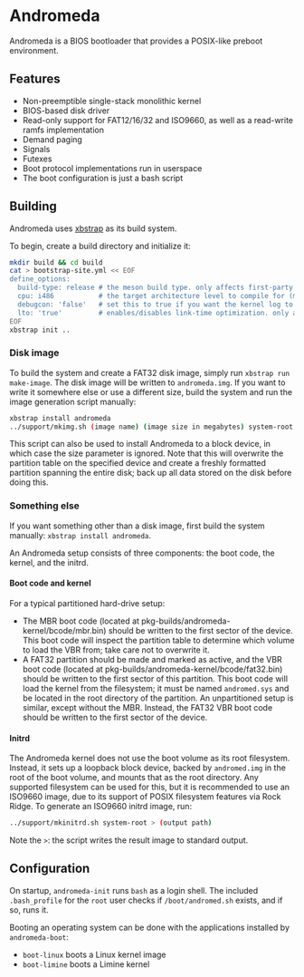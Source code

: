 # Andromeda

Andromeda is a BIOS bootloader that provides a POSIX-like preboot environment.

## Features

- Non-preemptible single-stack monolithic kernel
- BIOS-based disk driver
- Read-only support for FAT12/16/32 and ISO9660, as well as a read-write ramfs implementation
- Demand paging
- Signals
- Futexes
- Boot protocol implementations run in userspace
- The boot configuration is just a bash script

## Building

Andromeda uses [xbstrap](https://github.com/managarm/xbstrap) as its build system.

To begin, create a build directory and initialize it:
```sh
mkdir build && cd build
cat > bootstrap-site.yml << EOF
define_options:
  build-type: release # the meson build type. only affects first-party packages and mlibc
  cpu: i486           # the target architecture level to compile for (min: i486)
  debugcon: 'false'   # set this to true if you want the kernel log to be written to port 0xe9
  lto: 'true'         # enables/disables link-time optimization. only affects first-party packages and mlibc
EOF
xbstrap init ..
```

### Disk image

To build the system and create a FAT32 disk image, simply run `xbstrap run make-image`.
The disk image will be written to `andromeda.img`. If you want to write it somewhere
else or use a different size, build the system and run the image generation script manually:
```sh
xbstrap install andromeda
../support/mkimg.sh (image name) (image size in megabytes) system-root
```

This script can also be used to install Andromeda to a block device, in which case
the size parameter is ignored. Note that this will overwrite the partition table
on the specified device and create a freshly formatted partition spanning the
entire disk; back up all data stored on the disk before doing this.

### Something else

If you want something other than a disk image, first build the system manually:
`xbstrap install andromeda`.

An Andromeda setup consists of three components: the boot code, the kernel, and the initrd.

#### Boot code and kernel

For a typical partitioned hard-drive setup:
- The MBR boot code (located at pkg-builds/andromeda-kernel/bcode/mbr.bin) should be written to
  the first sector of the device. This boot code will inspect the partition table to determine
  which volume to load the VBR from; take care not to overwrite it.
- A FAT32 partition should be made and marked as active, and the VBR boot code (located at
  pkg-builds/andromeda-kernel/bcode/fat32.bin) should be written to the first sector of
  this partition. This boot code will load the kernel from the filesystem; it must be named
  `andromed.sys` and be located in the root directory of the partition.
An unpartitioned setup is similar, except without the MBR. Instead, the FAT32 VBR boot code should
be written to the first sector of the device.

#### Initrd

The Andromeda kernel does not use the boot volume as its root filesystem. Instead, it sets up
a loopback block device, backed by `andromed.img` in the root of the boot volume, and mounts
that as the root directory. Any supported filesystem can be used for this, but it is recommended
to use an ISO9660 image, due to its support of POSIX filesystem features via Rock Ridge. To generate an ISO9660 initrd image, run:
```sh
../support/mkinitrd.sh system-root > (output path)
```
Note the `>`: the script writes the result image to standard output.

## Configuration

On startup, `andromeda-init` runs `bash` as a login shell. The included `.bash_profile` for
the `root` user checks if `/boot/andromed.sh` exists, and if so, runs it.

Booting an operating system can be done with the applications installed by `andromeda-boot`:
- `boot-linux` boots a Linux kernel image
- `boot-limine` boots a Limine kernel
